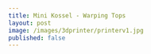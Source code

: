 ```yaml
---
title: Mini Kossel - Warping Tops
layout: post
image: /images/3dprinter/printerv1.jpg
published: false
---
```


<!-- more -->